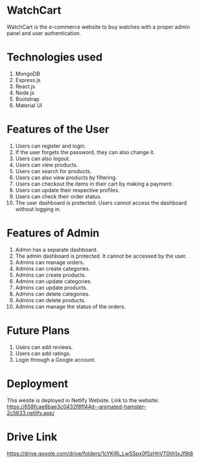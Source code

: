 # WatchCart
WatchCart is the e-commerce website to buy watches with a proper admin panel and user authentication.
# Technologies used
1. MongoDB
2. Express.js
3. React.js
4. Node.js
5. Bootstrap
6. Material UI
# Features of the User
1. Users can register and login.
2. If the user forgets the password, they can also change it.
3. Users can also logout.
4. Users can view products.
5. Users can search for products.
6. Users can also view products by filtering.
7. Users can checkout the items in their cart by making a payment.
8. Users can update their respective profiles.
9. Users can check their order status.
10. The user dashboard is protected. Users cannot access the dashboard without logging in.
# Features of Admin
1. Admin has a separate dashboard.
2. The admin dashboard is protected. It cannot be accessed by the user.
3. Admins can manage orders.
4. Admins can create categories.
5. Admins can create products.
6. Admins can update categories.
7. Admins can update products.
8. Admins can delete categories.
9. Admins can delete products.
10. Admins can manage the status of the orders.
# Future Plans
1. Users can add reviews.
2. Users can add ratings.
3. Login through a Google account.
# Deployment
This wesite is deployed in Netlify Webiste.
Link to the website: https://658fcae8bae3c0432f8ff44d--animated-hamster-2c5633.netlify.app/
# Drive Link
https://drive.google.com/drive/folders/1cYKlRj_LwSSpx0f5zHhVT0Ijh1xJf9t8
